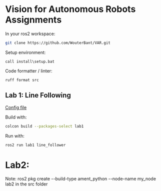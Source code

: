# Vision for Autonomous Robots Assignments

In your ros2 workspace:
```bash
git clone https://github.com/WouterBant/VAR.git
```

Setup environment:
```
call install\setup.bat
```

Code formatter / linter:
```
ruff format src
```

## Lab 1: Line Following
[Config file](configs/lab1/line_follower_config.yaml)

Build with:
```bash
colcon build --packages-select lab1
```

Run with:
```bash
ros2 run lab1 line_follower
```

# Lab2:
Note: ros2 pkg create --build-type ament_python --node-name my_node lab2 in the src folder